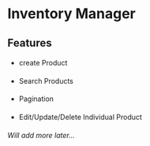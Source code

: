 # Inventory Manager 

## Features
#### 
* create Product
#### 
* Search Products
#### 
* Pagination
#### 
* Edit/Update/Delete Individual Product

###### Will add more later...
